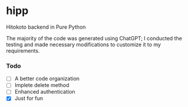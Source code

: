 # hipp
Hitokoto backend in Pure Python

The majority of the code was generated using ChatGPT; I conducted the testing and made necessary modifications to customize it to my requirements.

### Todo
- [ ] A better code organization
- [ ] Implete delete method
- [ ] Enhanced authentication
- [x] Just for fun
